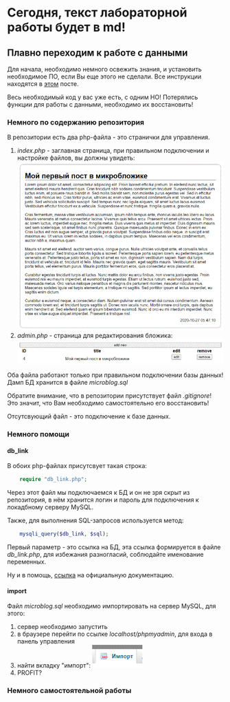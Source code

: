 # Сегодня, текст лабораторной работы будет в md!
## Плавно переходим к работе с данными

Для начала, необходимо немного освежить знания, и установить необходимое ПО, если Вы еще этого не сделали. Все инструкции находятся в [этом](https://vk.com/wall-193402748_32) посте.

Весь необходимый код у вас уже есть, с одним НО! Потерялись функции для работы с данными, необходимо их восстановить!

### Немного по содержанию репозитория

В репозитории есть два php-файла - это странички для управления.

1. *index.php* - заглавная страница, при правильном подключении и настройке файлов, вы должны увидеть: ![img](images/index_view.gif)
2. *admin.php* - страница для редактирования бложика: ![img](images/admin_view.gif)

Оба файла работают только при правильном подключении базы данных! Дамп БД хранится в файле *microblog.sql*

Обратите внимание, что в репозитории присутствует файл *.gitignore*! Это значит, что Вам необходимо самостоятельно его восстановить!

Отсутсвующий файл - это подключение к базе данных. 

### Немного помощи 

#### db_link
В обоих php-файлах присутсвует такая строка:

```php
    require "db_link.php";
```

Через этот файл мы подключаемся к БД и он не зря скрыт из репозитория, в нём хранится логин и пароль для подключения к локадбному серверу MySQL.

Также, для выполнения SQL-запросов используется метод:

```php
    mysqli_query($db_link, $sql);
```

Первый параметр - это ссылка на БД, эта ссылка формируется в файле *db_link.php*, для избежания разногласий, соблюдайте именование переменных.

Ну и в помощь, [ссылка](https://www.php.net/manual/en/function.mysqli-connect.php) на официальную документацию.

#### import

Файл *microblog.sql* необходимо импортировать на сервер MySQL, для этого:

1. сервер необходимо запустить
2. в браузере перейти по ссылке *localhost/phpmyadmin*, для входа в панель управления
3. найти вкладку "импорт": ![img](images/import.gif)
4. PROFIT?

### Немного самостоятельной работы

 
